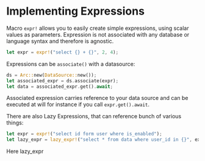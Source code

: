 # Implementing Expressions

Macro `expr!` allows you to easily create simple expressions, using scalar
values as parameters. Expression is not associated with any database or
language syntax and therefore is agnostic.

```rust
let expr = expr!("select {} + {}", 2, 4);
```

Expressions can be `associate()` with a datasource:

```rust
ds = Arc::new(DataSource::new());
let associated_expr = ds.associate(expr);
let data = associated_expr.get().await;
```

Associated expression carries reference to your data source and can be
executed at will for instance if you call `expr.get().await`.

There are also Lazy Expressions, that can reference bunch of various things:

```rust
let expr = expr!("select id form user where is_enabled");
let lazy_expr = lazy_expr!("select * from data where user_id in {}", expr);
```

Here lazy_expr
